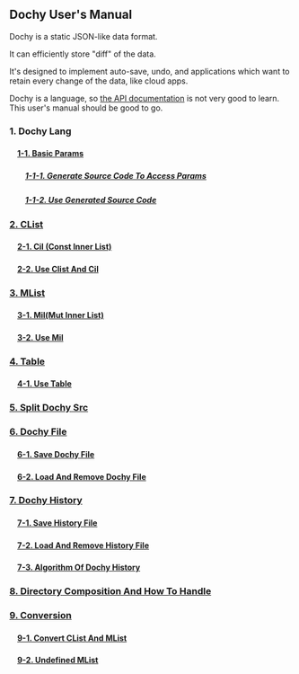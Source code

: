 ## Dochy User's Manual

Dochy is a static JSON-like data format.

It can efficiently store "diff" of the data.

It's designed to implement auto-save, undo, and
applications which want to retain every change of the data, like cloud apps.

Dochy is a language, so [the API documentation](https://docs.rs/dochy/) is not very good to learn.
This user's manual should be good to go.


### 1. Dochy Lang

#### 　[1-1. Basic Params](root.md)

##### 　　[1-1-1. Generate Source Code To Access Params](dochy_params_generate.md)

##### 　　[1-1-2. Use Generated Source Code](params_test.md)

### [2. CList](root.md)

#### 　[2-1. Cil (Const Inner List)](root.md)

#### 　[2-2. Use Clist And Cil](use_cil.md)

### [3. MList](root.md)

#### 　[3-1. Mil(Mut Inner List)](root.md)

#### 　[3-2. Use Mil](use_mil.md)

### [4. Table](root.md)

#### 　[4-1. Use Table](use_table.md)

### [5. Split Dochy Src](split_src.md)

### [6. Dochy File](save_dochy_files.md)

#### 　[6-1. Save Dochy File](save_dochy_file_test.md)

#### 　[6-2. Load And Remove Dochy File](load_dochy_file.md)

### [7. Dochy History](whats_dochy_history.md)

#### 　[7-1. Save History File](save_history_file_test.md)

#### 　[7-2. Load And Remove History File](load_history_file_test.md)

#### 　[7-3. Algorithm Of Dochy History](algorithm_of_history.md)

### [8. Directory Composition And How To Handle](directory_composition_and_how_to_handle.md)

### [9. Conversion](conversion.md)

#### 　[9-1. Convert CList And MList](clist_and_mlist.md)

#### 　[9-2. Undefined MList](separate_undefined_list.md)

